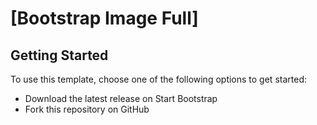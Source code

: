 # [Bootstrap Image Full]

## Getting Started

To use this template, choose one of the following options to get started:
* Download the latest release on Start Bootstrap
* Fork this repository on GitHub
